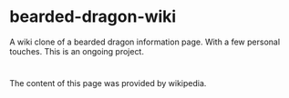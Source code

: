 # bearded-dragon-wiki
A wiki clone of a bearded dragon information page. With a few personal touches. This is an ongoing project.
#
The content of this page was provided by wikipedia. 
